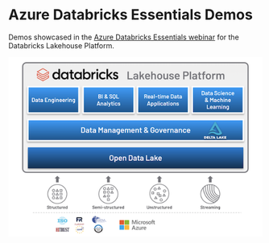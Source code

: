 # Azure Databricks Essentials Demos

Demos showcased in the [Azure Databricks Essentials webinar](https://databricks.com/p/webinar/azure-databricks-essentials-series) for the Databricks Lakehouse Platform.

![img](adb-lakehouse-platform.png)


